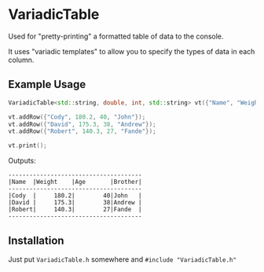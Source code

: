 # VariadicTable

Used for "pretty-printing" a formatted table of data to the console.

It uses "variadic templates" to allow you to specify the types of data in each column.

## Example Usage

```C++
VariadicTable<std::string, double, int, std::string> vt({"Name", "Weight", "Age", "Brother"});

vt.addRow({"Cody", 180.2, 40, "John"});
vt.addRow({"David", 175.3, 38, "Andrew"});
vt.addRow({"Robert", 140.3, 27, "Fande"});

vt.print();
```

Outputs:

```
--------------------------------------
|Name  |Weight    |Age       |Brother|
--------------------------------------
|Cody  |     180.2|        40|John   |
|David |     175.3|        38|Andrew |
|Robert|     140.3|        27|Fande  |
--------------------------------------
```

## Installation

Just put `VariadicTable.h` somewhere and `#include "VariadicTable.h"`